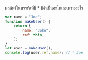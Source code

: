 ผลลัพธ์ในบรรทัดที่มี \* มีค่าเป็นอะไรและเพราะอะไร

```js
var name = "Joe";
function makeUser() {
    return {
        name: "John",
        ref: this,
    };
}
let user = makeUser();
console.log(user.ref.name); // * Joe
```
